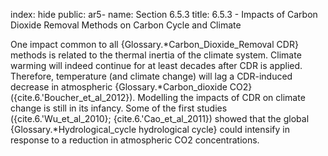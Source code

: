 index: hide
public: ar5-
name: Section 6.5.3
title: 6.5.3 - Impacts of Carbon Dioxide Removal Methods on Carbon Cycle and Climate

One impact common to all {Glossary.*Carbon_Dioxide_Removal CDR} methods is related to the thermal inertia of the climate system. Climate warming will indeed continue for at least decades after CDR is applied. Therefore, temperature (and climate change) will lag a CDR-induced decrease in atmospheric {Glossary.*Carbon_dioxide CO2} ({cite.6.'Boucher_et_al_2012}). Modelling the impacts of CDR on climate change is still in its infancy. Some of the first studies ({cite.6.'Wu_et_al_2010}; {cite.6.'Cao_et_al_2011}) showed that the global {Glossary.*Hydrological_cycle hydrological cycle} could intensify in response to a reduction in atmospheric CO2 concentrations.
